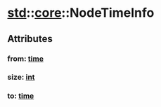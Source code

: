 # [std](/libs/std/)::[core](/libs/std/core/)::NodeTimeInfo

## Attributes

### from:&nbsp;[time](/libs/std/core/type.time.md)

### size:&nbsp;[int](/libs/std/core/type.int.md)

### to:&nbsp;[time](/libs/std/core/type.time.md)
